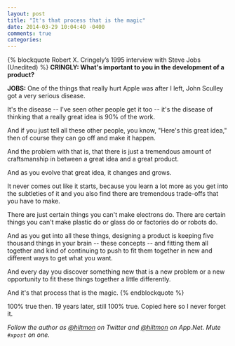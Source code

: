 ```yaml
---
layout: post
title: "It's that process that is the magic"
date: 2014-03-29 10:04:40 -0400
comments: true
categories: 
---
```


{% blockquote Robert X. Cringely’s 1995 interview with Steve Jobs (Unedited) %}
<strong>CRINGLY: What's important to you in the development of a product?</strong>

<strong>JOBS:</strong> One of the things that really hurt Apple was after I left, John Sculley got a very serious disease. 

It's the disease -- I've seen other people get it too -- it's the disease of thinking that a really great idea is 90% of the work.

And if you just tell all these other people, you know, "Here's this great idea," then of course they can go off and make it happen.

And the problem with that is, that there is just a tremendous amount of craftsmanship in between a great idea and a great product.

And as you evolve that great idea, it changes and grows.

It never comes out like it starts, because you learn a lot more as you get into the subtleties of it and you also find there are tremendous trade-offs that you have to make.

There are just certain things you can't make electrons do. There are certain things you can't make plastic do or glass do or factories do or robots do.

And as you get into all these things, designing a product is keeping five thousand things in your brain -- these concepts -- and fitting them all together and kind of continuing to push to fit them together in new and different ways to get what you want.

And every day you discover something new that is a new problem or a new opportunity to fit these things together a little differently.

And it's that process that is the magic.
{% endblockquote %}

100% true then. 19 years later, still 100% true. Copied here so I never forget it.

*Follow the author as [@hiltmon](https://twitter.com/hiltmon) on Twitter and [@hiltmon](http://alpha.app.net/hiltmon) on App.Net. Mute `#xpost` on one.*
